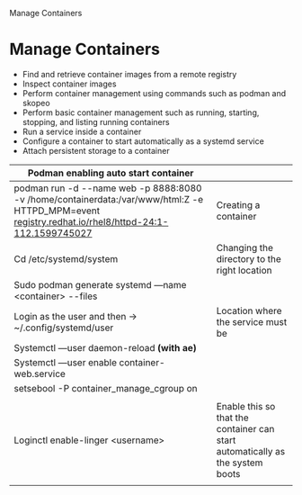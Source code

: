 Manage Containers

# Manage Containers

        
- Find and retrieve container images from a remote registry
- Inspect container images
- Perform container management using commands such as podman and skopeo
- Perform basic container management such as running, starting, stopping, and listing running containers
- Run a service inside a container
- Configure a container to start automatically as a systemd service
- Attach persistent storage to a container

| **Podman enabling auto start container**                     |                                                              |
| ------------------------------------------------------------ | ------------------------------------------------------------ |
| podman run -d --name web -p 8888:8080 -v /home/containerdata:/var/www/html:Z -e HTTPD_MPM=event [registry.redhat.io/rhel8/httpd-24:1-112.1599745027](http://registry.redhat.io/rhel8/httpd-24:1-112.1599745027) | Creating a container                                         |
| Cd /etc/systemd/system                                       | Changing the directory to the right location                 |
| Sudo podman generate systemd —name \<container\> --files     |                                                              |
| Login as the user and then -> ~/.config/systemd/user         | Location where the service must be                           |
| Systemctl —user daemon-reload **(with ae)**                  |                                                              |
| Systemctl —user enable container-web.service                 |                                                              |
| setsebool -P container_manage_cgroup on                      |                                                              |
|                                                              |                                                              |
| Loginctl enable-linger \<username\>                          | Enable this so that the container can start automatically as the system boots |
|                                                              |                                                              |

